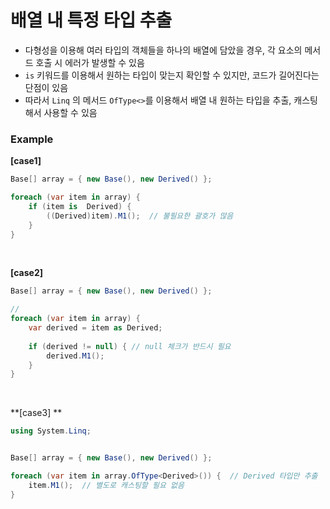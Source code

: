 # 배열 내 특정 타입 추출

* 다형성을 이용해 여러 타입의 객체들을 하나의 배열에 담았을 경우, 각 요소의 메서드 호출 시 에러가 발생할 수 있음
* `is` 키워드를 이용해서 원하는 타입이 맞는지 확인할 수 있지만, 코드가 길어진다는 단점이 있음
* 따라서 `Linq` 의 메서드 `OfType<>`를 이용해서 배열 내 원하는 타입을 추출, 캐스팅해서 사용할 수 있음



### Example

**[case1]**

```c#
Base[] array = { new Base(), new Derived() };

foreach (var item in array) {
	if (item is  Derived) {
        ((Derived)item).M1();  // 불필요한 괄호가 많음
    }
}
```

<br>

**[case2]**

```c#
Base[] array = { new Base(), new Derived() };

// 
foreach (var item in array) {
    var derived = item as Derived;
    
    if (derived != null) { // null 체크가 반드시 필요
        derived.M1();
    }
}
```

<br>

**[case3]	**

```c#
using System.Linq;


Base[] array = { new Base(), new Derived() };

foreach (var item in array.OfType<Derived>()) {  // Derived 타입만 추출
    item.M1();  // 별도로 캐스팅할 필요 없음
}
```


